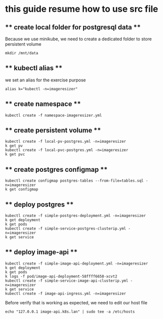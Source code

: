 # this guide resume how to use src file

## ** create local folder for postgresql data **
Because we use minikube, we need to create a dedicated folder to store persistent volume

```
mkdir /mnt/data
```

## ** kubectl alias **
we set an alias for the exercise purpose

```
alias k="kubectl -n=imageresizer"
```

## ** create namespace **
```
kubectl create -f namespace-imageresizer.yml
```

## ** create persistent volume **
```
kubectl create -f local-pv-postgres.yml -n=imageresizer
k get pv
kubectl create -f local-pvc-postgres.yml -n=imageresizer
k get pvc
```

## ** create postgres configmap **
```
kubectl create configmap postgres-tables --from-file=tables.sql -n=imageresizer
k get configmap 
```

## ** deploy postgres **
```
kubectl create -f simple-postgres-deployment.yml -n=imageresizer
k get deployment
k get pods
kubectl create -f simple-service-postgres-clusterip.yml -n=imageresizer
k get service
```

## ** deploy image-api **
```
kubectl create -f simple-image-api-deployment.yml -n=imageresizer
k get deployment
k get pods
k logs -f pod/image-api-deployment-58ffff6658-xcvt2
kubectl create -f simple-service-image-api-clusterip.yml -n=imageresizer
k get service
kubectl create -f image-api-ingress.yml -n=imageresizer
```

Before verify that is working as expected, we need to edit our host file
```
echo "127.0.0.1 image-api.k8s.lan" | sudo tee -a /etc/hosts
```

